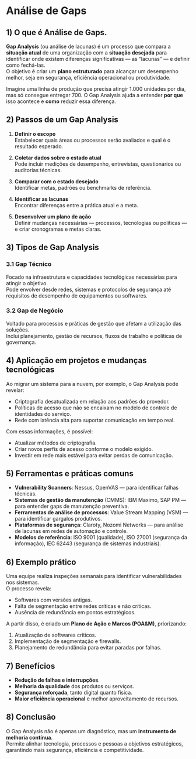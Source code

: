 # Análise de Gaps

## 1) O que é Análise de Gaps.
**Gap Analysis** (ou análise de lacunas) é um processo que compara a **situação atual** de uma organização com a **situação desejada** para identificar onde existem diferenças significativas — as “lacunas” — e definir como fechá-las.  
O objetivo é criar um **plano estruturado** para alcançar um desempenho melhor, seja em segurança, eficiência operacional ou produtividade.

Imagine uma linha de produção que precisa atingir 1.000 unidades por dia, mas só consegue entregar 700. O Gap Analysis ajuda a entender **por que** isso acontece e **como** reduzir essa diferença.

## 2) Passos de um Gap Analysis

1. **Definir o escopo**  
   Estabelecer quais áreas ou processos serão avaliados e qual é o resultado esperado.

2. **Coletar dados sobre o estado atual**  
   Pode incluir medições de desempenho, entrevistas, questionários ou auditorias técnicas.

3. **Comparar com o estado desejado**  
   Identificar metas, padrões ou benchmarks de referência.

4. **Identificar as lacunas**  
   Encontrar diferenças entre a prática atual e a meta.

5. **Desenvolver um plano de ação**  
   Definir mudanças necessárias — processos, tecnologias ou políticas — e criar cronogramas e metas claras.

## 3) Tipos de Gap Analysis

### 3.1 Gap Técnico
Focado na infraestrutura e capacidades tecnológicas necessárias para atingir o objetivo.  
Pode envolver desde redes, sistemas e protocolos de segurança até requisitos de desempenho de equipamentos ou softwares.

### 3.2 Gap de Negócio
Voltado para processos e práticas de gestão que afetam a utilização das soluções.  
Inclui planejamento, gestão de recursos, fluxos de trabalho e políticas de governança.

## 4) Aplicação em projetos e mudanças tecnológicas
Ao migrar um sistema para a nuvem, por exemplo, o Gap Analysis pode revelar:
- Criptografia desatualizada em relação aos padrões do provedor.
- Políticas de acesso que não se encaixam no modelo de controle de identidades do serviço.
- Rede com latência alta para suportar comunicação em tempo real.

Com essas informações, é possível:
- Atualizar métodos de criptografia.
- Criar novos perfis de acesso conforme o modelo exigido.
- Investir em rede mais estável para evitar perdas de comunicação.

## 5) Ferramentas e práticas comuns
- **Vulnerability Scanners**: Nessus, OpenVAS — para identificar falhas técnicas.
- **Sistemas de gestão da manutenção** (CMMS): IBM Maximo, SAP PM — para entender gaps de manutenção preventiva.
- **Ferramentas de análise de processos**: Value Stream Mapping (VSM) — para identificar gargalos produtivos.
- **Plataformas de segurança**: Claroty, Nozomi Networks — para análise de lacunas em redes de automação e controle.
- **Modelos de referência**: ISO 9001 (qualidade), ISO 27001 (segurança da informação), IEC 62443 (segurança de sistemas industriais).

## 6) Exemplo prático
Uma equipe realiza inspeções semanais para identificar vulnerabilidades nos sistemas.  
O processo revela:
- Softwares com versões antigas.
- Falta de segmentação entre redes críticas e não críticas.
- Ausência de redundância em pontos estratégicos.

A partir disso, é criado um **Plano de Ação e Marcos (POA&M)**, priorizando:
1. Atualização de softwares críticos.
2. Implementação de segmentação e firewalls.
3. Planejamento de redundância para evitar paradas por falhas.

## 7) Benefícios
- **Redução de falhas e interrupções**.
- **Melhoria da qualidade** dos produtos ou serviços.
- **Segurança reforçada**, tanto digital quanto física.
- **Maior eficiência operacional** e melhor aproveitamento de recursos.

## 8) Conclusão
O Gap Analysis não é apenas um diagnóstico, mas um **instrumento de melhoria contínua**.  
Permite alinhar tecnologia, processos e pessoas a objetivos estratégicos, garantindo mais segurança, eficiência e competitividade.
